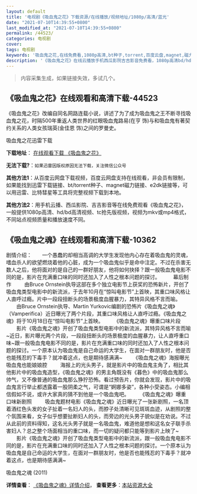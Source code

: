 ```yaml
---
layout: default
title: '电视剧《吸血鬼之花》下载资源/在线播放/视频地址/1080p/高清/蓝光'
date: "2021-07-10T14:39:55+0800"
last_modified_at: "2021-07-10T14:39:55+0800"
permalink: /44523/
categories: 电视剧
cover:
tags: 电视剧
keywords: '吸血鬼之花,在线免费看,1080p高清,bt种子,torrent,百度云盘,magnet,磁力链,迅雷下载资源'
description: '《吸血鬼之花》在线云播放手机西瓜影院吉吉影音免费看，1080p高清bd/hd未删减完整版和tc抢先枪版，mkv/mp4格式，附带bt/torrent种子、magnet/磁力链、百度云盘、网盘资源迅雷下载链接'
---
```


>内容采集生成，如果链接失效，多试几个。


## 《吸血鬼之花》在线观看和高清下载-44523

《吸血鬼之花》改编自同名网路连载小说，讲述了为了成为吸血鬼之王不断寻找吸血鬼之花，时隔500年重返人类世界的红眼吸血鬼路易(在亨 饰)与和吸血鬼有著契约关系的人类女孩瑞英(金佳恩 饰)之间的罗曼史。<!---剧情end--->


吸血鬼之花迅雷下载

**下载地址**： [在线观看下载 《吸血鬼之花》](https://www.993dy.com//vod-detail-id-7451.html) 


**无法下载?**：`如果迅雷因版权原因无法下载，关注微信公众号 `

**其他方法1**：从百度云网盘下载视频，百度云网盘支持在线观看，非会员有限制，如果能找到迅雷下载链接、bt/torrent种子、magnet磁力链接、e2dk链接等，可以用迅雷、比特彗星等工具将完整视频下载到本地。

**其他方法2**：用手机云播、西瓜影院、吉吉影音等在线免费观看《吸血鬼之花》，一般提供1080p高清、hd/bd高清视频、tc抢先版视频，视频为mkv或mp4格式，不同站点视频质量和播放速度不同。


## 《吸血鬼之魂》在线观看和高清下载-10362

剧情介绍：　　一个愚蠢的却相当高调的大学生发现他内心存在着吸血鬼的灵魂，嗜血杀人的欲望燃烧着他的心脏，成为一个吸血鬼似乎是命中注定。不过在杀害无数人之后，他将面对的是自己的一群好朋友，他将如何抉择？跟一般吸血鬼电影不同的是，影片在充满重口味的同时还加入了人性之根本问题的探讨。  　　幕后制作  　　由Bruce Ornstein执导这部在多个独立电影节上获奖的恐怖新片，开创了吸血鬼类型电影中的新流派，于去年10月在“惊叫电影节”上首映，其重口味风格让人直呼过瘾。片中一段段扭断头的场景极度血腥暴力，其特异风格不言而喻。  　　由Bruce Ornstein执导、Martin Yurkovic编剧的恐怖片《吸血鬼之魂》（Vamperifica）近日曝光了两个片段，其重口味风格让人直呼过瘾。《吸血鬼之魂》将于10月18日在“惊叫电影节”上首映。  　　《吸血鬼之魂》曝重口味片段  　　影片《吸血鬼之魂》开创了吸血鬼类型电影中的新流派，其特异风格不言而喻~近日，影片曝光两个片段，一段段扭断头的场景极度的血腥暴力，让人直呼重口味~跟一般吸血鬼电影不同的是，影片在充满重口味的同时还加入了人性之根本问题的探讨。一个原本认为吸血鬼是自己命运的大学生，在面对一群朋友时，他是否也能残忍的下毒手？就冲着这点，也是期待感满满~  　　《吸血鬼之魂》海报曝光 吸血鬼也能娘娘腔  　　海报上的光头男子，就是影片中的吸血鬼主角了，相比其他影片中的吸血鬼造型，《吸血鬼之魂》的男主角既没有《暮色》中的吸血鬼那么帅气，又不像普通的吸血鬼那么狰狞恐怖。看过预告片，你就会发现，影片中的吸血鬼言行举止都透露着一股阴柔之气，可谓是“婀娜多姿”，各种小受姿态。小编相信假如不说，或许大家真的猜不到他是一个吸血鬼吧。  　　《吸血鬼之魂》曝重口味新剧照  　　吸血鬼题材电影《吸血鬼之魂》近日曝光了一张新剧照，一名顶着酒红色头发的女子扯着一名妇人的头，而脖子处清晰可见斑斑血迹，从剧照的整个氛围来看，女子似乎想要扯断妇人的头，而旁边的光头男子貌似是在劝说。不过从此前的资料得知，这名光头男子就是一名吸血鬼，难道他是想和这名女子联手杀害妇人？总之整个场面相当的重口味，而一切的疑问都只能等到影片上映了~  　　影片《吸血鬼之魂》开创了吸血鬼类型电影中的新流派，跟一般吸血鬼电影不同的是，影片在充满重口味的同时还加入了人性之根本问题的探讨。一个原本认为吸血鬼是自己命运的大学生，在面对一群朋友时，他是否也能残忍的下毒手？就冲着这点，也是期待感满满~


吸血鬼之魂 (2011)

**详情查看**： [《吸血鬼之魂》详情介绍](/movie/10362/)， **查看更多**：[本站资源大全](/movie/t/all/)

